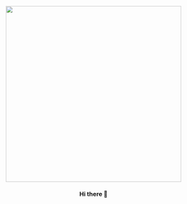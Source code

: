 <div id="header" align="center">
  <img src="<iframe src="https://giphy.com/embed/bGgsc5mWoryfgKBx1u" width="480" />
                                                                                




### Hi there 👋

<!--
**FedericoChaves/FedericoChaves** is a ✨ _special_ ✨ repository because its `README.md` (this file) appears on your GitHub profile.

Here are some ideas to get you started:

- 🔭 I’m currently working on ...
- 🌱 I’m currently learning ...
- 👯 I’m looking to collaborate on ...
- 🤔 I’m looking for help with ...
- 💬 Ask me about ...
- 📫 How to reach me: ...
- 😄 Pronouns: ...
- ⚡ Fun fact: ...
-->

